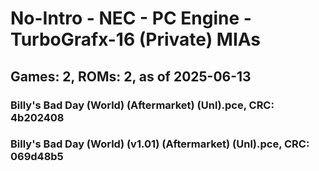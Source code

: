 # No-Intro - NEC - PC Engine - TurboGrafx-16 (Private) MIAs
## Games: 2, ROMs: 2, as of 2025-06-13

### Billy's Bad Day (World) (Aftermarket) (Unl).pce, CRC: 4b202408
### Billy's Bad Day (World) (v1.01) (Aftermarket) (Unl).pce, CRC: 069d48b5
